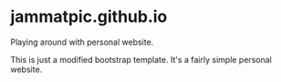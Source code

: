 # jammatpic.github.io
Playing around with personal website.

This is just a modified bootstrap template. It's a fairly simple personal website.
